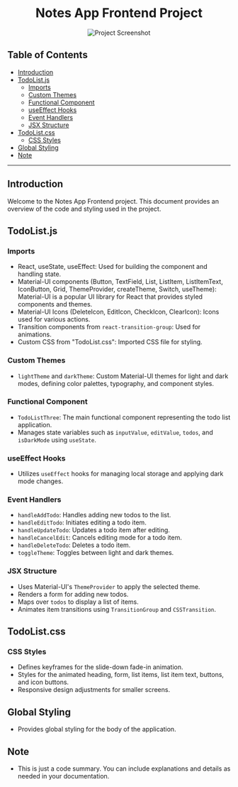 <h1 align="center">Notes App Frontend Project</h1>

<p align="center">
  <img src="your-project-image-url" alt="Project Screenshot">
</p>

## Table of Contents
- [Introduction](#introduction)
- [TodoList.js](#todolistjs)
  - [Imports](#imports)
  - [Custom Themes](#custom-themes)
  - [Functional Component](#functional-component)
  - [useEffect Hooks](#useeffect-hooks)
  - [Event Handlers](#event-handlers)
  - [JSX Structure](#jsx-structure)
- [TodoList.css](#todolistcss)
  - [CSS Styles](#css-styles)
- [Global Styling](#global-styling)
- [Note](#note)

---

## Introduction

Welcome to the Notes App Frontend project. This document provides an overview of the code and styling used in the project.

## TodoList.js

### Imports
- React, useState, useEffect: Used for building the component and handling state.
- Material-UI components (Button, TextField, List, ListItem, ListItemText, IconButton, Grid, ThemeProvider, createTheme, Switch, useTheme): Material-UI is a popular UI library for React that provides styled components and themes.
- Material-UI Icons (DeleteIcon, EditIcon, CheckIcon, ClearIcon): Icons used for various actions.
- Transition components from `react-transition-group`: Used for animations.
- Custom CSS from "TodoList.css": Imported CSS file for styling.

### Custom Themes
- `lightTheme` and `darkTheme`: Custom Material-UI themes for light and dark modes, defining color palettes, typography, and component styles.

### Functional Component
- `TodoListThree`: The main functional component representing the todo list application.
- Manages state variables such as `inputValue`, `editValue`, `todos`, and `isDarkMode` using `useState`.

### useEffect Hooks
- Utilizes `useEffect` hooks for managing local storage and applying dark mode changes.

### Event Handlers
- `handleAddTodo`: Handles adding new todos to the list.
- `handleEditTodo`: Initiates editing a todo item.
- `handleUpdateTodo`: Updates a todo item after editing.
- `handleCancelEdit`: Cancels editing mode for a todo item.
- `handleDeleteTodo`: Deletes a todo item.
- `toggleTheme`: Toggles between light and dark themes.

### JSX Structure
- Uses Material-UI's `ThemeProvider` to apply the selected theme.
- Renders a form for adding new todos.
- Maps over `todos` to display a list of items.
- Animates item transitions using `TransitionGroup` and `CSSTransition`.

## TodoList.css

### CSS Styles
- Defines keyframes for the slide-down fade-in animation.
- Styles for the animated heading, form, list items, list item text, buttons, and icon buttons.
- Responsive design adjustments for smaller screens.

## Global Styling
- Provides global styling for the body of the application.

## Note
- This is just a code summary. You can include explanations and details as needed in your documentation.


